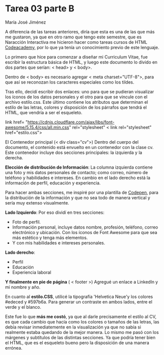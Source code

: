 # **Tarea 03 parte B**
María José Jiménez

A diferencia de las tareas anteriores, diría que esta es una de las que más me gustaron, ya que en otro ramo que tengo este semestre, que es Naracción Interactiva me hicieron hacer como tareas cursos de HTML [Codeacademy](https://www.codecademy.com/courses/learn-html/lessons/intro-to-html/exercises/intro), por lo que ya tenía un conocimiento previo de este lenguaje.

Lo primero que hice para comenzar a diseñar mi Curriculum Vitae, fue escribir la estructura básica de HTML, y luego este documento lo divido en dos partes que serían: < head> y < body>.

Dentro de < body> es necesario agregar < meta charset="UTF-8">, para que así se reconozan los caracteres especiales como los tildes. 

Tras ello, decidí escribir dos enlaces: uno para que se pudieran visualizar los íconos de los datos personales y el otro para que se vincule con el archivo estilo.css. Este último contiene los atributos que determinan el estilo de las letras, colores y disposición de los párrafos que tendrá el HTML, que vendría a ser el esqueleto.

 link href= "https://cdnjs.cloudflare.com/ajax/libs/font-awesome/5.15.4/css/all.min.css" rel="stylesheet" 
    < link rel="stylesheet" href="estilo.css">

El Contenedor principal (< div class="cv">) Dentro del cuerpo del documento, el contenido está envuelto en un contenedor con la clase cv. Este contenedor incluye dos secciones principales: la izquierda y la derecha.


**Elección de distribución de Información**:
La columna izquierda contiene una foto y mis datos personales de contacto; como correo, número de teléfono y habilidades e intereses. En cambio en el lado derecho está la información de perfil, educación y experiencia.

Para hacer ambas secciones, me inspiré por una plantilla de [Codepen](https://codepen.io/search/pens?q=resume%20cv), para la distribución de la información y que no sea todo de manera vertical y sería muy extenso visualmente.

**Lado Izquierdo**:
Por eso dividí en tres secciones:

- Foto de perfil.
- Información personal, incluye datos nombre, profesión, teléfono, correo electrónico y ubicación. Con los íconos de Font Awesome para que sea más estético y tenga más elementos.
- Y con mis habilidades e intereses personales.

**Lado derecho**:
- Perfil
- Educación
- Experiencia laboral

**Y finalmente en pie de página** ( < footer >)
Agregué un enlace a LinkedIn y mi nombre y año.

En cuanto al **estilo.CSS**, utilicé la tipografía 'Helvetica Neue'y los colores #edeced y #597b6a. Para generar un contraste en ambos lados, entre el verde y el blanco. 

Este fue lo que **más me costó**, ya que al darle precisamente el estilo al CV, es que cada cambio que hacía como los colores o tamaños de las letras, las debía revisar inmediatemente en la visualización ya que no sabía si realmente estaba quedando de la mejor manera. Lo mismo me pasó con los márgenes y subtítulos de las distintas secciones. Ya que podría tener bien el HTML, que es el esqueleto bueno pero la disposición de una manera errónea.

